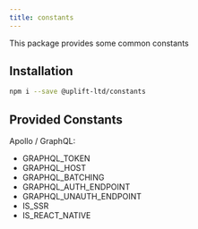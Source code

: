 ```yaml
---
title: constants
---
```


This package provides some common constants

## Installation

```sh
npm i --save @uplift-ltd/constants
```

## Provided Constants

Apollo / GraphQL:

- GRAPHQL_TOKEN
- GRAPHQL_HOST
- GRAPHQL_BATCHING
- GRAPHQL_AUTH_ENDPOINT
- GRAPHQL_UNAUTH_ENDPOINT
- IS_SSR
- IS_REACT_NATIVE

